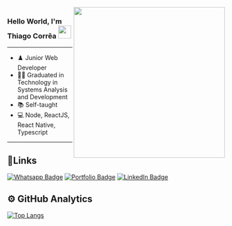 
<img align="right" src="https://raw.githubusercontent.com/MicaelliMedeiros/micaellimedeiros/master/image/computer-illustration.png" width="350"/>

### Hello World, I'm Thiago Corrêa <img src="https://cdn-icons-png.flaticon.com/512/560/560216.png" width="30px"> 
--- 
- ♟️ Junior Web Developer
- 👨‍🎓 Graduated in Technology in Systems Analysis and Development
- 📚 Self-taught
- 💻 Node, ReactJS, React Native, Typescript
---
## 🔗Links
[![Whatsapp Badge](https://img.shields.io/badge/-WhatsApp-02B700?style=for-the-badge&labelColor=02B700&logo=whatsapp&logoColor=white&link=https://wa.me/926154616)](https://wa.me/926154616)
[![Portfolio Badge](https://img.shields.io/badge/-website-000000?style=for-the-badge&labelColor=000000&logo=About.me&logoColor=white&link=https://thiago-correa-dev.netlify.app/)](https://thiago-correa-dev.netlify.app/)
[![LinkedIn Badge](https://img.shields.io/badge/-LinkedIn-0077B5?style=for-the-badge&labelColor=0077B5&logo=linkedin&logoColor=white&link=https://www.linkedin.com/in/thiago-mendonca-corr%C3%AAa-1837929a/)](https://www.linkedin.com/in/thiago-mendonca-corr%C3%AAa-1837929a/)
 
 ## ⚙️&nbsp;GitHub Analytics
 
[![Top Langs](https://github-readme-stats.vercel.app/api/top-langs/?username=thiagomcorrea&langs_count=8&theme=dark)](https://github.com/thiagomcorrea/github-readme-stats)
<!--
**thiagox1/thiagox1** is a ✨ _special_ ✨ repository because its `README.md` (this file) appears on your GitHub profile.

Here are some ideas to get you started:

- 🔭 I’m currently working on ...
- 🌱 I’m currently learning ...
- 👯 I’m looking to collaborate on ...
- 🤔 I’m looking for help with ...
- 💬 Ask me about ...
- 📫 How to reach me: ...
- 😄 Pronouns: ...
- ⚡ Fun fact: ...
-->
